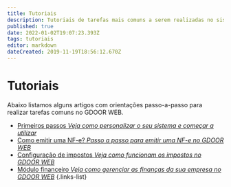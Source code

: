 ```yaml
---
title: Tutoriais
description: Tutoriais de tarefas mais comuns a serem realizadas no sistema
published: true
date: 2022-01-02T19:07:23.393Z
tags: tutoriais
editor: markdown
dateCreated: 2019-11-19T18:56:12.670Z
---
```


# Tutoriais

Abaixo listamos alguns artigos com orientações passo-a-passo para realizar tarefas comuns no GDOOR WEB.

- [Primeiros passos *Veja como personalizar o seu sistema e começar a utilizar*](/tutoriais/primeiros-passos)
- [Como emitir uma NF-e? *Passo a passo para emitir uma NF-e no GDOOR WEB*](/tutoriais/como-emitir-uma-nfe)
- [Configuração de impostos *Veja como funcionam os impostos no GDOOR WEB*](/tutoriais/configurar-impostos)
- [Módulo financeiro *Veja como gerenciar as finanças da sua empresa no GDOOR WEB*](/tutoriais/financeiro)
{.links-list}